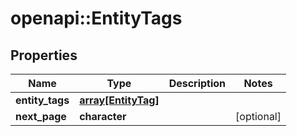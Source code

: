 # openapi::EntityTags


## Properties
Name | Type | Description | Notes
------------ | ------------- | ------------- | -------------
**entity_tags** | [**array[EntityTag]**](entity_tag.md) |  | 
**next_page** | **character** |  | [optional] 


